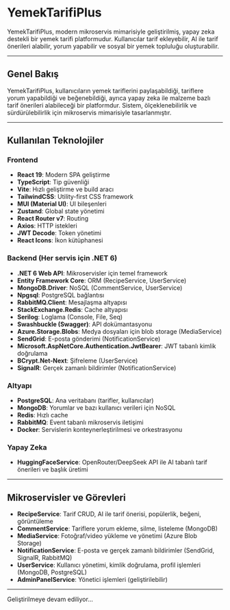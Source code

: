
# YemekTarifiPlus

YemekTarifiPlus, modern mikroservis mimarisiyle geliştirilmiş, yapay zeka destekli bir yemek tarifi platformudur. Kullanıcılar tarif ekleyebilir, AI ile tarif önerileri alabilir, yorum yapabilir ve sosyal bir yemek topluluğu oluşturabilir.

---

## Genel Bakış

YemekTarifiPlus, kullanıcıların yemek tariflerini paylaşabildiği, tariflere yorum yapabildiği ve beğenebildiği, ayrıca yapay zeka ile malzeme bazlı tarif önerileri alabileceği bir platformdur. Sistem, ölçeklenebilirlik ve sürdürülebilirlik için mikroservis mimarisiyle tasarlanmıştır.

---

## Kullanılan Teknolojiler

### Frontend
- **React 19**: Modern SPA geliştirme
- **TypeScript**: Tip güvenliği
- **Vite**: Hızlı geliştirme ve build aracı
- **TailwindCSS**: Utility-first CSS framework
- **MUI (Material UI)**: UI bileşenleri
- **Zustand**: Global state yönetimi
- **React Router v7**: Routing
- **Axios**: HTTP istekleri
- **JWT Decode**: Token yönetimi
- **React Icons**: İkon kütüphanesi

### Backend (Her servis için .NET 6)
- **.NET 6 Web API**: Mikroservisler için temel framework
- **Entity Framework Core**: ORM (RecipeService, UserService)
- **MongoDB.Driver**: NoSQL (CommentService, UserService)
- **Npgsql**: PostgreSQL bağlantısı
- **RabbitMQ.Client**: Mesajlaşma altyapısı
- **StackExchange.Redis**: Cache altyapısı
- **Serilog**: Loglama (Console, File, Seq)
- **Swashbuckle (Swagger)**: API dokümantasyonu
- **Azure.Storage.Blobs**: Medya dosyaları için blob storage (MediaService)
- **SendGrid**: E-posta gönderimi (NotificationService)
- **Microsoft.AspNetCore.Authentication.JwtBearer**: JWT tabanlı kimlik doğrulama
- **BCrypt.Net-Next**: Şifreleme (UserService)
- **SignalR**: Gerçek zamanlı bildirimler (NotificationService)

### Altyapı
- **PostgreSQL**: Ana veritabanı (tarifler, kullanıcılar)
- **MongoDB**: Yorumlar ve bazı kullanıcı verileri için NoSQL
- **Redis**: Hızlı cache
- **RabbitMQ**: Event tabanlı mikroservis iletişimi
- **Docker**: Servislerin konteynerleştirilmesi ve orkestrasyonu

### Yapay Zeka
- **HuggingFaceService**: OpenRouter/DeepSeek API ile AI tabanlı tarif önerileri ve başlık üretimi

---

## Mikroservisler ve Görevleri

- **RecipeService**: Tarif CRUD, AI ile tarif önerisi, popülerlik, beğeni, görüntüleme
- **CommentService**: Tariflere yorum ekleme, silme, listeleme (MongoDB)
- **MediaService**: Fotoğraf/video yükleme ve yönetimi (Azure Blob Storage)
- **NotificationService**: E-posta ve gerçek zamanlı bildirimler (SendGrid, SignalR, RabbitMQ)
- **UserService**: Kullanıcı yönetimi, kimlik doğrulama, profil işlemleri (MongoDB, PostgreSQL)
- **AdminPanelService**: Yönetici işlemleri (geliştirilebilir)

---

Geliştirilmeye devam ediliyor...
